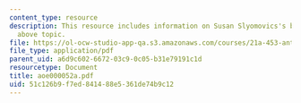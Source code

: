 ```yaml
---
content_type: resource
description: This resource includes information on Susan Slyomovics's book on the
  above topic.
file: https://ol-ocw-studio-app-qa.s3.amazonaws.com/courses/21a-453-anthropology-of-the-middle-east-spring-2004/51c126b9f7ed841488e5361de74b9c12_aoe000052a.pdf
file_type: application/pdf
parent_uid: a6d9c602-6672-03c9-0c05-b31e79191c1d
resourcetype: Document
title: aoe000052a.pdf
uid: 51c126b9-f7ed-8414-88e5-361de74b9c12
---
```

